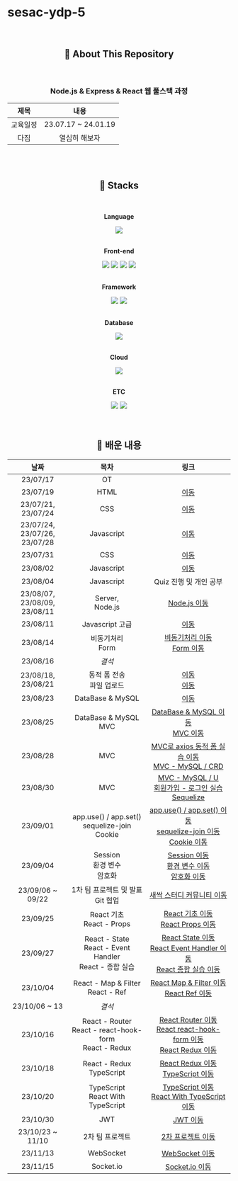 # sesac-ydp-5

<div align="center">

<br>

## 💬 About This Repository

<br>

<!-- 한글 소개 -->
<p>
<h3>Node.js & Express & React 웹 풀스택 과정</h3>

|제목|내용|
|:---:|:---:|
|교육일정|23.07.17 ~ 24.01.19|
|다짐|열심히 해보자|
</p>

<br>
<br>

## 🔨 Stacks

<div>
  <br>
   <!-- Language -->
    <p><strong>Language</strong></p>
    <div>
        <img src="https://img.shields.io/badge/Javascript-F7DF1E?style=for-the-badge&logo=Javascript&logoColor=black"> 
    </div>
    
   <br>

   <!-- Front-end -->
   <p><strong>Front-end</strong></p>
   <div>
        <img src="https://img.shields.io/badge/html5-E34F26?style=for-the-badge&logo=html5&logoColor=white"> 
        <img src="https://img.shields.io/badge/css-1572B6?style=for-the-badge&logo=css3&logoColor=white">
        <img src="https://img.shields.io/badge/bootstrap-7952B3?style=for-the-badge&logo=bootstrap&logoColor=white"> 
        <img src="https://img.shields.io/badge/jquery-0769AD?style=for-the-badge&logo=jquery&logoColor=white">
   </div>

   <br>

   <!-- Framework -->
   <p><strong>Framework</strong></p>
   <div>
        <img src="https://img.shields.io/badge/Node.js-339933?style=for-the-badge&logo=Node.js&logoColor=white"> 
        <img src="https://img.shields.io/badge/Express-000000?style=for-the-badge&logo=Express&logoColor=white">
   </div>

   <br>

   <!-- Database -->
   <p><strong>Database</strong></p>
   <div>
        <img src="https://img.shields.io/badge/MySQL-4479A1?style=for-the-badge&logo=mysql&logoColor=white">
   </div>

   <br>

   <!-- Cloud -->
   <p><strong>Cloud</strong></p>
   <div>
        <img src="https://img.shields.io/badge/AWS-232F3E?style=for-the-badge&logo=amazon aws&logoColor=ec912d"> 
   </div>

   <br>

   <!-- ETC -->
   <p><strong>ETC</strong></p>
   <div>
        <img src="https://img.shields.io/badge/Sequelize-ffffff?style=for-the-badge&logo=Sequelize&logoColor=52b0e7"> 
        <img src="https://img.shields.io/badge/Socket.io-010101?style=for-the-badge&logo=socketdotio&logoColor=fefefe"> 
   </div>
</div>

<br>
<br>

## 📖 배운 내용

|날짜|목차|링크|
|:---:|:---:|:---:|
|23/07/17|OT||
|23/07/19|HTML|[이동](./02.html/)|
|23/07/21, <br> 23/07/24|CSS|[이동](./03.css/)|
|23/07/24, <br> 23/07/26, <br> 23/07/28|Javascript|[이동](./04.javascript/)|
|23/07/31|CSS|[이동](./05.css/)|
|23/08/02|Javascript|[이동](./06.jquery/)|
|23/08/04|Javascript|Quiz 진행 및 개인 공부|
|23/08/07, <br> 23/08/09, <br> 23/08/11|Server, <br>Node.js|[Node.js 이동](./08.nodejs/)|
|23/08/11|Javascript 고급|[이동](./09.javascript-advanced/)|
|23/08/14|비동기처리<br> Form|[비동기처리 이동](./10.asynchronous/) <br> [Form 이동](./11.form/)|
|23/08/16|*결석*||
|23/08/18, <br> 23/08/21|동적 폼 전송 <br>파일 업로드|[이동](./12.dynamic-form/) <br> [이동](./13.file-upload/)|
|23/08/23|DataBase & MySQL|[이동](./14.mysql/)|
|23/08/25|DataBase & MySQL <br> MVC|[DataBase & MySQL 이동](./14.mysql/) <br> [MVC 이동](./15.mvc/)|
|23/08/28|MVC|[MVC로 axios 동적 폼 실습 이동](./15.mvc_axios_post/) <br> [MVC - MySQL / CRD](./16.mvc_mysql/)|
|23/08/30|MVC|[MVC - MySQL / U](./16.mvc_mysql/) <br> [회원가입 - 로그인 실습](./16.mvc_mysql_release/)<br> [Sequelize](./17.sequelize/)|
|23/09/01|app.use() / app.set() <br> sequelize-join <br> Cookie|[app.use() / app.set() 이동](./ps.express-ex1/) <br> [sequelize-join 이동](./17.sequelize_upgrade/) <br> [Cookie 이동](./18.session-cookie/cookie.js)|
|23/09/04|Session <br> 환경 변수 <br> 암호화|[Session 이동](./18.session-cookie/session.js) <br> [환경 변수 이동](./19.env/) <br> [암호화 이동](./20.encrypt/)|
|23/09/06 ~ 09/22|1차 팀 프로젝트 및 발표 <br> Git 협업|[새싹 스터디 커뮤니티 이동](https://github.com/1st-team-d/ssac-community)|
|23/09/25|React 기초 <br> React - Props|[React 기초 이동](./21.react/test-app/) <br> [React Props 이동](./22.react_props/props-app/)|
|23/09/27|React - State <br> React - Event Handler <br> React - 종합 실습|[React State 이동](./23.react_state/state-app/) <br> [React Event Handler 이동](./24.react_event/event-app/) <br> [React 종합 실습 이동](./25.react_all_practice/practice-app/)|
|23/10/04|React - Map & Filter <br> React - Ref|[React Map & Filter 이동](./26.react_map-filter/map-filter/) <br> [React Ref 이동](./27.react_ref-lifecycle/ref-lifecycle/)|
|23/10/06 ~ 13|*결석*||
|23/10/16|React - Router <br> React - react-hook-form <br> React - Redux|[React Router 이동](./30.react_router/router-app/) <br> [React react-hook-form 이동](./28.react_hooks/hooks-app/src/components/react-hook-form/) <br> [React Redux 이동](./31.react_redux/redux-app/)|
|23/10/18|React - Redux <br> TypeScript|[React Redux 이동](./31.react_redux/redux-app/) <br> [TypeScript 이동](./32.typescript/)|
|23/10/20|TypeScript <br> React With TypeScript|[TypeScript 이동](./32.typescript/) <br> [React With TypeScript 이동](./33.typescript-react/typescript-react-app/)|
|23/10/30|JWT|[JWT 이동](./34.jwt_pj/)|
|23/10/23 ~ 11/10|2차 팀 프로젝트|[2차 프로젝트 이동](https://github.com/SesacProjectTeamA-2/pj-back)|
|23/11/13|WebSocket|[WebSocket 이동](./35.websocket/)|
|23/11/15|Socket.io|[Socket.io 이동](./36.socketio/)|
</div>
